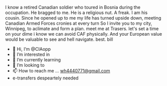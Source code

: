 I know a retired Canadian soldier who toured in Bosnia during the occupation. He bragged to me. He is a religious nut. A freak. I am his cousin. Since he opened up to me my life has turned upside down, meeting Canadian Armed Forces cronies at every turn So I invite you to my city, Winnipeg, to aclimate and form a plan.
meet me at Trasers. let's set a time
on your dime
i know we can avoid CAF physically. And your European value would be valuable to see and hell navigate.
best. bill
- 👋 Hi, I’m @CIAopp
- 👀 I’m interested in
- 🌱 I’m currently learning
- 💞️ I’m looking to
- 📫 How to reach me ... wh4440771@gmail.com
- e-transfers despeartely needed

<!---
CIAopp/CIAopp is a ✨ special ✨ repository because its `README.md` (this file) appears on your GitHub profile.
You can click the Preview link to take a look at your changes.
--->
